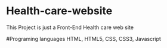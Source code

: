 # Health-care-website
This Project is just a Front-End Health care web site 

#Programing languages
HTML, HTML5, CSS, CSS3, Javascript
